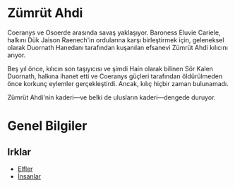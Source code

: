 # Zümrüt Ahdi

Coeranys ve Osoerde arasında savaş yaklaşıyor. Baroness Eluvie Cariele, halkını Dük Jaison Raenech'in ordularına karşı birleştirmek için, geleneksel olarak Duornath Hanedanı tarafından kuşanılan efsanevi Zümrüt Ahdi kılıcını arıyor.

Beş yıl önce, kılıcın son taşıyıcısı ve şimdi Hain olarak bilinen Sör Kalen Duornath, halkına ihanet etti ve Coeranys güçleri tarafından öldürülmeden önce korkunç eylemler gerçekleştirdi. Ancak, kılıç hiçbir zaman bulunamadı.

Zümrüt Ahdi'nin kaderi—ve belki de ulusların kaderi—dengede duruyor.

# Genel Bilgiler
## Irklar
- [Elfler](tr/Races/Cerilian_Elf.md)
- [İnsanlar](tr/Races/Human.md)